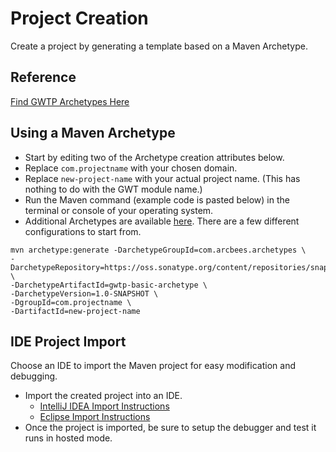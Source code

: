 # Project Creation
Create a project by generating a template based on a Maven Archetype.

## Reference
[Find GWTP Archetypes Here](https://github.com/ArcBees/ArcBees-tools/tree/master/archetypes)

## Using a Maven Archetype

* Start by editing two of the Archetype creation attributes below.
* Replace `com.projectname` with your chosen domain.
* Replace `new-project-name` with your actual project name. (This has nothing to do with the GWT module name.)
* Run the Maven command (example code is pasted below) in the terminal or console of your operating system.
* Additional Archetypes are available [here](https://github.com/ArcBees/ArcBees-tools/tree/master/archetypes). There are a few different configurations to start from.

```
mvn archetype:generate -DarchetypeGroupId=com.arcbees.archetypes \
-DarchetypeRepository=https://oss.sonatype.org/content/repositories/snapshots/ \
-DarchetypeArtifactId=gwtp-basic-archetype \
-DarchetypeVersion=1.0-SNAPSHOT \
-DgroupId=com.projectname \
-DartifactId=new-project-name
```

## IDE Project Import
Choose an IDE to import the Maven project for easy modification and debugging.

* Import the created project into an IDE.
  * [IntelliJ IDEA Import Instructions](http://c.gwt-examples.com/home/maven/ide-import/intellij-idea)
  * [Eclipse Import Instructions](http://c.gwt-examples.com/home/maven/ide-import/eclipse)
* Once the project is imported, be sure to setup the debugger and test it runs in hosted mode.
